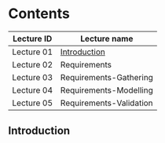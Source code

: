 # Contents

|Lecture ID|Lecture name|
|-----|------|
|Lecture 01|[Introduction](#lec1)|
|Lecture 02|Requirements|
|Lecture 03|Requirements-Gathering|
|Lecture 04|Requirements-Modelling|
|Lecture 05|Requirements-Validation|

<h2 id = 'lec1'>Introduction</h2>
